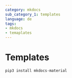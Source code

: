 ```yaml
---
category: mkdocs
sub_category_1: templates
language: de
tags:
- mkdocs
- temaplates
---
```


# Templates

```bash
pip3 install mkdocs-material
```
